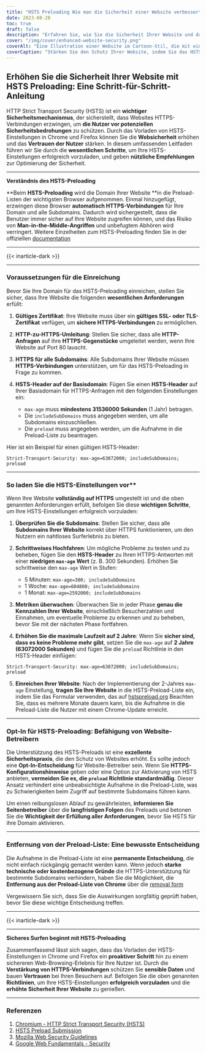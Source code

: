 ```yaml
---
title: "HSTS Preloading Wie man die Sicherheit einer Website verbessert: Eine Schritt-für-Schritt-Anleitung"
date: 2023-08-20
toc: true
draft: false
description: "Erfahren Sie, wie Sie die Sicherheit Ihrer Website und das Vertrauen der Nutzer verbessern können, indem Sie die HSTS-Einstellungen in Chrome und Firefox vorladen. Folgen Sie unserer Schritt-für-Schritt-Anleitung für eine nahtlose Implementierung."
cover: "/img/cover/enhanced-website-security.png"
coverAlt: "Eine Illustration einer Website im Cartoon-Stil, die mit einem Schloss versehen ist und für mehr Sicherheit und Schutz vor Cyber-Bedrohungen steht."
coverCaption: "Stärken Sie den Schutz Ihrer Website, indem Sie das HSTS-Preloading einführen."
---
```


## **Erhöhen Sie die Sicherheit Ihrer Website mit HSTS Preloading: Eine Schritt-für-Schritt-Anleitung**

HTTP Strict Transport Security (HSTS) ist ein **wichtiger Sicherheitsmechanismus**, der sicherstellt, dass Websites HTTPS-Verbindungen erzwingen, um **die Nutzer vor potenziellen Sicherheitsbedrohungen** zu schützen. Durch das Vorladen von HSTS-Einstellungen in Chrome und Firefox können Sie die **Websicherheit** erhöhen und das **Vertrauen der Nutzer** stärken. In diesem umfassenden Leitfaden führen wir Sie durch die **wesentlichen Schritte**, um Ihre HSTS-Einstellungen erfolgreich vorzuladen, und geben **nützliche Empfehlungen** zur Optimierung der Sicherheit.

______

**Verständnis des HSTS-Preloading**

**Beim **HSTS-Preloading** wird die Domain Ihrer Website **in die Preload-Listen der wichtigsten Browser aufgenommen. Einmal hinzugefügt, erzwingen diese Browser **automatisch HTTPS-Verbindungen** für Ihre Domain und alle Subdomains. Dadurch wird sichergestellt, dass die Benutzer immer sicher auf Ihre Website zugreifen können, und das Risiko von **Man-in-the-Middle-Angriffen** und unbefugtem Abhören wird verringert. Weitere Einzelheiten zum HSTS-Preloading finden Sie in der offiziellen [documentation](https://hstspreload.org/)

______

{{< inarticle-dark >}}

______

### **Voraussetzungen für die Einreichung**

Bevor Sie Ihre Domain für das HSTS-Preloading einreichen, stellen Sie sicher, dass Ihre Website die folgenden **wesentlichen Anforderungen** erfüllt:

1. **Gültiges Zertifikat**: Ihre Website muss über ein **gültiges SSL- oder TLS-Zertifikat** verfügen, um **sichere HTTPS-Verbindungen** zu ermöglichen.

2. **HTTP-zu-HTTPS-Umleitung**: Stellen Sie sicher, dass alle **HTTP-Anfragen** auf ihre **HTTPS-Gegenstücke** umgeleitet werden, wenn Ihre Website auf Port 80 lauscht.

3. **HTTPS für alle Subdomains**: Alle Subdomains Ihrer Website müssen **HTTPS-Verbindungen** unterstützen, um für das HSTS-Preloading in Frage zu kommen.

4. **HSTS-Header auf der Basisdomain**: Fügen Sie einen **HSTS-Header** auf Ihrer Basisdomain für HTTPS-Anfragen mit den folgenden Einstellungen ein:
   - `max-age` muss **mindestens 31536000 Sekunden** (1 Jahr) betragen.
   - Die `includeSubDomains` muss angegeben werden, um alle Subdomains einzuschließen.
   - Die `preload` muss angegeben werden, um die Aufnahme in die Preload-Liste zu beantragen.

Hier ist ein Beispiel für einen gültigen HSTS-Header:

```http
Strict-Transport-Security: max-age=63072000; includeSubDomains; preload
```

______

### So laden Sie die HSTS-Einstellungen vor**

Wenn Ihre Website **vollständig auf HTTPS** umgestellt ist und die oben genannten Anforderungen erfüllt, befolgen Sie diese **wichtigen Schritte**, um Ihre HSTS-Einstellungen erfolgreich vorzuladen:

1. **Überprüfen Sie die Subdomains**: Stellen Sie sicher, dass alle **Subdomains Ihrer Website** korrekt über HTTPS funktionieren, um den Nutzern ein nahtloses Surferlebnis zu bieten.

2. **Schrittweises Hochfahren**: Um mögliche Probleme zu testen und zu beheben, fügen Sie den **HSTS-Header** zu Ihren HTTPS-Antworten mit einer **niedrigen `max-age` Wert** (z. B. 300 Sekunden). Erhöhen Sie schrittweise den `max-age` Wert in Stufen:
   - 5 Minuten: `max-age=300; includeSubDomains`
   - 1 Woche: `max-age=604800; includeSubDomains`
   - 1 Monat: `max-age=2592000; includeSubDomains`

3. **Metriken überwachen**: Überwachen Sie in jeder Phase **genau die Kennzahlen Ihrer Website**, einschließlich Besucherzahlen und Einnahmen, um eventuelle Probleme zu erkennen und zu beheben, bevor Sie mit der nächsten Phase fortfahren.

4. **Erhöhen Sie die maximale Laufzeit auf 2 Jahre**: Wenn Sie **sicher sind, dass es keine Probleme mehr gibt**, setzen Sie die `max-age` auf **2 Jahre (63072000 Sekunden)** und fügen Sie die `preload` Richtlinie in den HSTS-Header einfügen:
```http
Strict-Transport-Security: max-age=63072000; includeSubDomains; preload
```

5. **Einreichen Ihrer Website**: Nach der Implementierung der 2-Jahres `max-age` Einstellung, **tragen Sie Ihre Website** in die HSTS-Preload-Liste ein, indem Sie das Formular verwenden, das auf [hstspreload.org](https://hstspreload.org/) Beachten Sie, dass es mehrere Monate dauern kann, bis die Aufnahme in die Preload-Liste die Nutzer mit einem Chrome-Update erreicht.
______

### **Opt-In für HSTS-Preloading: Befähigung von Website-Betreibern**

Die Unterstützung des HSTS-Preloads ist eine **exzellente Sicherheitspraxis**, die den Schutz von Websites erhöht. Es sollte jedoch eine **Opt-In-Entscheidung** für Website-Betreiber sein. Wenn Sie **HTTPS-Konfigurationshinweise** geben oder eine Option zur Aktivierung von HSTS anbieten, **vermeiden Sie es, die `preload` Richtlinie standardmäßig**. Dieser Ansatz verhindert eine unbeabsichtigte Aufnahme in die Preload-Liste, was zu Schwierigkeiten beim Zugriff auf bestimmte Subdomains führen kann.

Um einen reibungslosen Ablauf zu gewährleisten, **informieren Sie Seitenbetreiber** über die **langfristigen Folgen** des Preloads und betonen Sie die **Wichtigkeit der Erfüllung aller Anforderungen**, bevor Sie HSTS für ihre Domain aktivieren.

______

### **Entfernung von der Preload-Liste: Eine bewusste Entscheidung**

Die Aufnahme in die Preload-Liste ist eine **permanente Entscheidung**, die nicht einfach rückgängig gemacht werden kann. Wenn jedoch **starke technische oder kostenbezogene Gründe** die HTTPS-Unterstützung für bestimmte Subdomains verhindern, haben Sie die Möglichkeit, die **Entfernung aus der Preload-Liste von Chrome** über die [removal form](https://hstspreload.org/removal/)

Vergewissern Sie sich, dass Sie die Auswirkungen sorgfältig geprüft haben, bevor Sie diese wichtige Entscheidung treffen.
______

{{< inarticle-dark >}}

______

**Sicheres Surfen beginnt mit HSTS-Preloading**

Zusammenfassend lässt sich sagen, dass das Vorladen der HSTS-Einstellungen in Chrome und Firefox ein **proaktiver Schritt** hin zu einem sichereren Web-Browsing-Erlebnis für Ihre Nutzer ist. Durch die **Verstärkung von HTTPS-Verbindungen** schützen Sie **sensible Daten** und bauen **Vertrauen** bei Ihren Besuchern auf. Befolgen Sie die oben genannten **Richtlinien**, um Ihre HSTS-Einstellungen **erfolgreich vorzuladen** und die **erhöhte Sicherheit Ihrer Website** zu genießen.

______

### Referenzen

1. [Chromium - HTTP Strict Transport Security (HSTS)](https://www.chromium.org/hsts/)
2. [HSTS Preload Submission](https://hstspreload.org/)
3. [Mozilla Web Security Guidelines](https://infosec.mozilla.org/guidelines/web_security)
4. [Google Web Fundamentals - Security](https://developers.google.com/web/fundamentals/security/)
